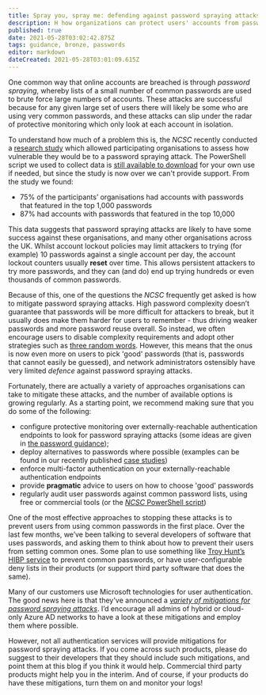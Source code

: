 ```yaml
---
title: Spray you, spray me: defending against password spraying attacks
description: H how organizations can protect users' accounts from password spraying.
published: true
date: 2021-05-28T03:02:42.875Z
tags: guidance, bronze, passwords
editor: markdown
dateCreated: 2021-05-28T03:01:09.615Z
---
```


One common way that online accounts are breached is through *password spraying*, whereby lists of a small number of common passwords are used to brute force large numbers of accounts. These attacks are successful because for any given large set of users there will likely be some who are using very common passwords, and these attacks can slip under the radar of protective monitoring which only look at each account in isolation.

To understand how much of a problem this is, the *NCSC* recently conducted a [research study](https://www.ncsc.gov.uk/blog-post/research-dealing-weak-domain-passwords) which allowed participating organisations to assess how vulnerable they would be to a password spraying attack. The PowerShell script we used to collect data is [still available to download](https://s3-eu-west-1.amazonaws.com/cesg-security-guidance/pwauditor-v1.2.1.zip) for your own use if needed, but since the study is now over we can't provide support. From the study we found:

-   75% of the participants’ organisations had accounts with passwords that featured in the top 1,000 passwords
-   87% had accounts with passwords that featured in the top 10,000

This data suggests that password spraying attacks are likely to have some success against these organisations, and many other organisations across the UK. Whilst account lockout policies may limit attackers to trying (for example) 10 passwords against a single account per day, the account lockout counters usually **reset** over time. This allows persistent attackers to try more passwords, and they can (and do) end up trying hundreds or even thousands of common passwords.

Because of this, one of the questions the *NCSC* frequently get asked is how to mitigate password spraying attacks. High password complexity doesn’t guarantee that passwords will be more difficult for attackers to break, but it usually does make them harder for users to remember - thus driving weaker passwords and more password reuse overall. So instead, we often encourage users to disable complexity requirements and adopt other strategies such as [three random words](https://www.ncsc.gov.uk/blog-post/three-random-words-or-thinkrandom-0). However, this means that the onus is now even more on users to pick 'good' passwords (that is, passwords that cannot easily be guessed), and network administrators ostensibly have very limited *defence* against password spraying attacks.

Fortunately, there are actually a variety of approaches organisations can take to mitigate these attacks, and the number of available options is growing regularly. As a starting point, we recommend making sure that you do some of the following:

-   configure protective monitoring over externally-reachable authentication endpoints to look for password spraying attacks (some ideas are given in [the password guidance](https://www.ncsc.gov.uk/guidance/password-guidance-simplifying-your-approach));
-   deploy alternatives to passwords where possible (examples can be found in our recently published [case studies](https://www.ncsc.gov.uk/case-studies))
-   enforce multi-factor authentication on your externally-reachable authentication endpoints
-   provide **pragmatic** advice to users on how to choose 'good' passwords
-   regularly audit user passwords against common password lists, using free or commercial tools (or the [*NCSC* PowerShell script](https://s3-eu-west-1.amazonaws.com/cesg-security-guidance/pwauditor-v1.2.1.zip))

One of the most effective approaches to stopping these attacks is to prevent users from using common passwords in the first place. Over the last few months, we’ve been talking to several developers of software that uses passwords, and asking them to think about how to prevent their users from setting common ones. Some plan to use something like [Troy Hunt’s HIBP service](https://www.troyhunt.com/ive-just-launched-pwned-passwords-version-2/) to prevent common passwords, or have user-configurable deny lists in their products (or support third party software that does the same).

Many of our customers use Microsoft technologies for user authentication. The good news here is that they've announced a [_variety of mitigations for password spraying attacks_](https://cloudblogs.microsoft.com/enterprisemobility/2018/03/05/azure-ad-and-adfs-best-practices-defending-against-password-spray-attacks/). I’d encourage all admins of hybrid or cloud-only Azure AD networks to have a look at these mitigations and employ them where possible.

However, not all authentication services will provide mitigations for password spraying attacks. If you come across such products, please do suggest to their developers that they should include such mitigations, and point them at this blog if you think it would help. Commercial third party products might help you in the interim. And of course, if your products do have these mitigations, turn them on and monitor your logs!